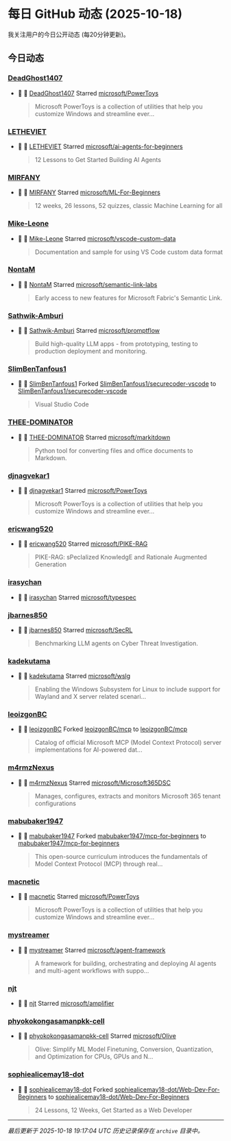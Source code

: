# 每日 GitHub 动态 (2025-10-18)

我关注用户的今日公开动态 (每20分钟更新)。

## 今日动态

### [DeadGhost1407](https://github.com/DeadGhost1407)
- 🌟 👤 [DeadGhost1407](https://github.com/DeadGhost1407) Starred [microsoft/PowerToys](https://github.com/microsoft/PowerToys)
  > Microsoft PowerToys is a collection of utilities that help you customize Windows and streamline ever...

### [LETHEVIET](https://github.com/LETHEVIET)
- 🌟 👤 [LETHEVIET](https://github.com/LETHEVIET) Starred [microsoft/ai-agents-for-beginners](https://github.com/microsoft/ai-agents-for-beginners)
  > 12 Lessons to Get Started Building AI Agents

### [MIRFANY](https://github.com/MIRFANY)
- 🌟 👤 [MIRFANY](https://github.com/MIRFANY) Starred [microsoft/ML-For-Beginners](https://github.com/microsoft/ML-For-Beginners)
  > 12 weeks, 26 lessons, 52 quizzes, classic Machine Learning for all

### [Mike-Leone](https://github.com/Mike-Leone)
- 🌟 👤 [Mike-Leone](https://github.com/Mike-Leone) Starred [microsoft/vscode-custom-data](https://github.com/microsoft/vscode-custom-data)
  > Documentation and sample for using VS Code custom data format

### [NontaM](https://github.com/NontaM)
- 🌟 👤 [NontaM](https://github.com/NontaM) Starred [microsoft/semantic-link-labs](https://github.com/microsoft/semantic-link-labs)
  > Early access to new features for Microsoft Fabric's Semantic Link.

### [Sathwik-Amburi](https://github.com/Sathwik-Amburi)
- 🌟 👤 [Sathwik-Amburi](https://github.com/Sathwik-Amburi) Starred [microsoft/promptflow](https://github.com/microsoft/promptflow)
  > Build high-quality LLM apps - from prototyping, testing to production deployment and monitoring.

### [SlimBenTanfous1](https://github.com/SlimBenTanfous1)
- 🍴 👤 [SlimBenTanfous1](https://github.com/SlimBenTanfous1) Forked [SlimBenTanfous1/securecoder-vscode](https://github.com/SlimBenTanfous1/securecoder-vscode) to [SlimBenTanfous1/securecoder-vscode](https://github.com/SlimBenTanfous1/securecoder-vscode)
  > Visual Studio Code

### [THEE-DOMINATOR](https://github.com/THEE-DOMINATOR)
- 🌟 👤 [THEE-DOMINATOR](https://github.com/THEE-DOMINATOR) Starred [microsoft/markitdown](https://github.com/microsoft/markitdown)
  > Python tool for converting files and office documents to Markdown.

### [djnagvekar1](https://github.com/djnagvekar1)
- 🌟 👤 [djnagvekar1](https://github.com/djnagvekar1) Starred [microsoft/PowerToys](https://github.com/microsoft/PowerToys)
  > Microsoft PowerToys is a collection of utilities that help you customize Windows and streamline ever...

### [ericwang520](https://github.com/ericwang520)
- 🌟 👤 [ericwang520](https://github.com/ericwang520) Starred [microsoft/PIKE-RAG](https://github.com/microsoft/PIKE-RAG)
  > PIKE-RAG: sPecIalized KnowledgE and Rationale Augmented Generation

### [irasychan](https://github.com/irasychan)
- 🌟 👤 [irasychan](https://github.com/irasychan) Starred [microsoft/typespec](https://github.com/microsoft/typespec)

### [jbarnes850](https://github.com/jbarnes850)
- 🌟 👤 [jbarnes850](https://github.com/jbarnes850) Starred [microsoft/SecRL](https://github.com/microsoft/SecRL)
  > Benchmarking LLM agents on Cyber Threat Investigation.

### [kadekutama](https://github.com/kadekutama)
- 🌟 👤 [kadekutama](https://github.com/kadekutama) Starred [microsoft/wslg](https://github.com/microsoft/wslg)
  > Enabling the Windows Subsystem for Linux to include support for Wayland and X server related scenari...

### [leoizgonBC](https://github.com/leoizgonBC)
- 🍴 👤 [leoizgonBC](https://github.com/leoizgonBC) Forked [leoizgonBC/mcp](https://github.com/leoizgonBC/mcp) to [leoizgonBC/mcp](https://github.com/leoizgonBC/mcp)
  > Catalog of official Microsoft MCP (Model Context Protocol) server implementations for AI-powered dat...

### [m4rmzNexus](https://github.com/m4rmzNexus)
- 🌟 👤 [m4rmzNexus](https://github.com/m4rmzNexus) Starred [microsoft/Microsoft365DSC](https://github.com/microsoft/Microsoft365DSC)
  > Manages, configures, extracts and monitors Microsoft 365 tenant configurations

### [mabubaker1947](https://github.com/mabubaker1947)
- 🍴 👤 [mabubaker1947](https://github.com/mabubaker1947) Forked [mabubaker1947/mcp-for-beginners](https://github.com/mabubaker1947/mcp-for-beginners) to [mabubaker1947/mcp-for-beginners](https://github.com/mabubaker1947/mcp-for-beginners)
  > This open-source curriculum introduces the fundamentals of Model Context Protocol (MCP) through real...

### [macnetic](https://github.com/macnetic)
- 🌟 👤 [macnetic](https://github.com/macnetic) Starred [microsoft/PowerToys](https://github.com/microsoft/PowerToys)
  > Microsoft PowerToys is a collection of utilities that help you customize Windows and streamline ever...

### [mystreamer](https://github.com/mystreamer)
- 🌟 👤 [mystreamer](https://github.com/mystreamer) Starred [microsoft/agent-framework](https://github.com/microsoft/agent-framework)
  > A framework for building, orchestrating and deploying AI agents and multi-agent workflows with suppo...

### [njt](https://github.com/njt)
- 🌟 👤 [njt](https://github.com/njt) Starred [microsoft/amplifier](https://github.com/microsoft/amplifier)

### [phyokokongasamanpkk-cell](https://github.com/phyokokongasamanpkk-cell)
- 🌟 👤 [phyokokongasamanpkk-cell](https://github.com/phyokokongasamanpkk-cell) Starred [microsoft/Olive](https://github.com/microsoft/Olive)
  > Olive: Simplify ML Model Finetuning, Conversion, Quantization, and Optimization for CPUs, GPUs and N...

### [sophiealicemay18-dot](https://github.com/sophiealicemay18-dot)
- 🍴 👤 [sophiealicemay18-dot](https://github.com/sophiealicemay18-dot) Forked [sophiealicemay18-dot/Web-Dev-For-Beginners](https://github.com/sophiealicemay18-dot/Web-Dev-For-Beginners) to [sophiealicemay18-dot/Web-Dev-For-Beginners](https://github.com/sophiealicemay18-dot/Web-Dev-For-Beginners)
  > 24 Lessons, 12 Weeks, Get Started as a Web Developer


---
*最后更新于 2025-10-18 19:17:04 UTC*
*历史记录保存在 `archive` 目录中。*
